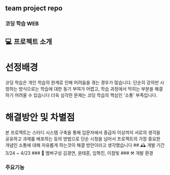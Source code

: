 ## team project repo
<h3>코딩 학습 WEB</h3>

## 💻 프로젝트 소개
<h1>선정배경</h1>
코딩 학습은 개인 학습의 한계로 인해 어려움을 겪는 경우가 많습니다.
단순히 강의만 시청하는 방식으로는 학습에 대한 동기 부여가 어렵고, 
학습 과정에서 막히는 부분을 해결하기 어려울 수 있습니다
더욱 심각한 문제는 코딩 학습의 핵심인 '소통' 부족입니다.
<h1>해결방안 및 차별점</h1>
본 프로젝트는 스터디 시스템 구축을 통해 입문자에서 중급자 이상까지
서로의 생각을 공유하고 과제를 배포하는 등의 방법으로
단순 시청을 넘어서 프로젝트의 가장 중요한 개념인 소통에 대해
자유롭게 하는것이 해결 방안이라고 생각했습니다
## 🕰️ 개발 기간
3/24 ~ 4/23
### 🕺 멤버구성
김경연, 윤태훈, 임혁진, 이참빛
### ⚒️ 개발 환경

### 주요기능
